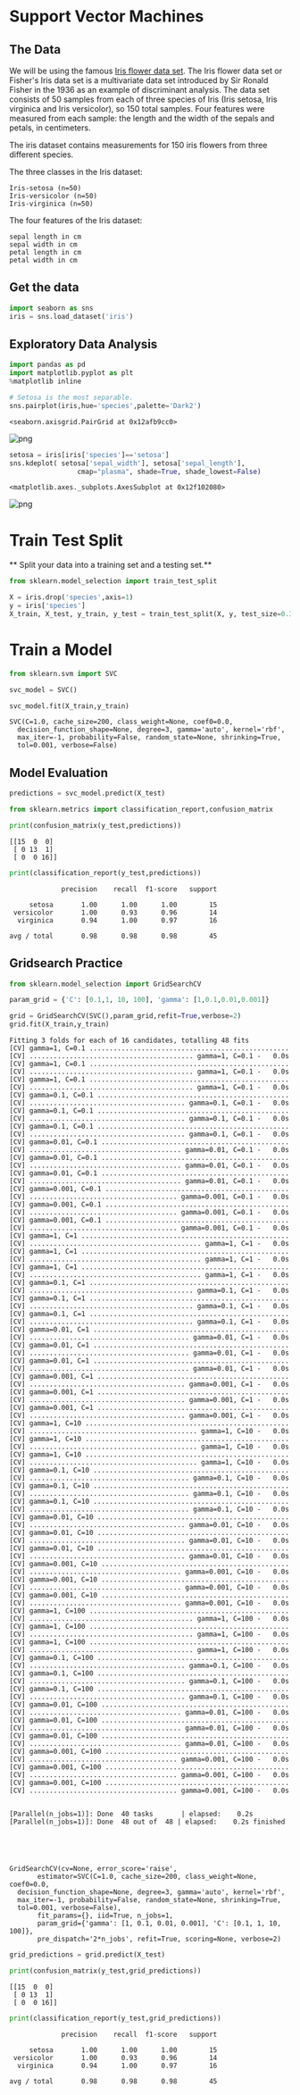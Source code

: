 
# Support Vector Machines

## The Data
We will be using the famous [Iris flower data set](http://en.wikipedia.org/wiki/Iris_flower_data_set). 
The Iris flower data set or Fisher's Iris data set is a multivariate data set introduced by Sir Ronald Fisher in the 1936 as an example of discriminant analysis. 
The data set consists of 50 samples from each of three species of Iris (Iris setosa, Iris virginica and Iris versicolor), so 150 total samples. Four features were measured from each sample: the length and the width of the sepals and petals, in centimeters.

The iris dataset contains measurements for 150 iris flowers from three different species.

The three classes in the Iris dataset:

    Iris-setosa (n=50)
    Iris-versicolor (n=50)
    Iris-virginica (n=50)

The four features of the Iris dataset:

    sepal length in cm
    sepal width in cm
    petal length in cm
    petal width in cm

## Get the data



```python
import seaborn as sns
iris = sns.load_dataset('iris')
```

## Exploratory Data Analysis


```python
import pandas as pd
import matplotlib.pyplot as plt
%matplotlib inline
```


```python
# Setosa is the most separable. 
sns.pairplot(iris,hue='species',palette='Dark2')
```




    <seaborn.axisgrid.PairGrid at 0x12afb9cc0>




![png](output_5_1.png)



```python
setosa = iris[iris['species']=='setosa']
sns.kdeplot( setosa['sepal_width'], setosa['sepal_length'],
                 cmap="plasma", shade=True, shade_lowest=False)
```




    <matplotlib.axes._subplots.AxesSubplot at 0x12f102080>




![png](output_6_1.png)


# Train Test Split

** Split your data into a training set and a testing set.**


```python
from sklearn.model_selection import train_test_split
```


```python
X = iris.drop('species',axis=1)
y = iris['species']
X_train, X_test, y_train, y_test = train_test_split(X, y, test_size=0.30)
```

# Train a Model


```python
from sklearn.svm import SVC
```


```python
svc_model = SVC()
```


```python
svc_model.fit(X_train,y_train)
```




    SVC(C=1.0, cache_size=200, class_weight=None, coef0=0.0,
      decision_function_shape=None, degree=3, gamma='auto', kernel='rbf',
      max_iter=-1, probability=False, random_state=None, shrinking=True,
      tol=0.001, verbose=False)



## Model Evaluation


```python
predictions = svc_model.predict(X_test)
```


```python
from sklearn.metrics import classification_report,confusion_matrix
```


```python
print(confusion_matrix(y_test,predictions))
```

    [[15  0  0]
     [ 0 13  1]
     [ 0  0 16]]
    


```python
print(classification_report(y_test,predictions))
```

                 precision    recall  f1-score   support
    
         setosa       1.00      1.00      1.00        15
     versicolor       1.00      0.93      0.96        14
      virginica       0.94      1.00      0.97        16
    
    avg / total       0.98      0.98      0.98        45
    
    

## Gridsearch Practice


```python
from sklearn.model_selection import GridSearchCV
```


```python
param_grid = {'C': [0.1,1, 10, 100], 'gamma': [1,0.1,0.01,0.001]} 
```


```python
grid = GridSearchCV(SVC(),param_grid,refit=True,verbose=2)
grid.fit(X_train,y_train)
```

    Fitting 3 folds for each of 16 candidates, totalling 48 fits
    [CV] gamma=1, C=0.1 ..................................................
    [CV] ......................................... gamma=1, C=0.1 -   0.0s
    [CV] gamma=1, C=0.1 ..................................................
    [CV] ......................................... gamma=1, C=0.1 -   0.0s
    [CV] gamma=1, C=0.1 ..................................................
    [CV] ......................................... gamma=1, C=0.1 -   0.0s
    [CV] gamma=0.1, C=0.1 ................................................
    [CV] ....................................... gamma=0.1, C=0.1 -   0.0s
    [CV] gamma=0.1, C=0.1 ................................................
    [CV] ....................................... gamma=0.1, C=0.1 -   0.0s
    [CV] gamma=0.1, C=0.1 ................................................
    [CV] ....................................... gamma=0.1, C=0.1 -   0.0s
    [CV] gamma=0.01, C=0.1 ...............................................
    [CV] ...................................... gamma=0.01, C=0.1 -   0.0s
    [CV] gamma=0.01, C=0.1 ...............................................
    [CV] ...................................... gamma=0.01, C=0.1 -   0.0s
    [CV] gamma=0.01, C=0.1 ...............................................
    [CV] ...................................... gamma=0.01, C=0.1 -   0.0s
    [CV] gamma=0.001, C=0.1 ..............................................
    [CV] ..................................... gamma=0.001, C=0.1 -   0.0s
    [CV] gamma=0.001, C=0.1 ..............................................
    [CV] ..................................... gamma=0.001, C=0.1 -   0.0s
    [CV] gamma=0.001, C=0.1 ..............................................
    [CV] ..................................... gamma=0.001, C=0.1 -   0.0s
    [CV] gamma=1, C=1 ....................................................
    [CV] ........................................... gamma=1, C=1 -   0.0s
    [CV] gamma=1, C=1 ....................................................
    [CV] ........................................... gamma=1, C=1 -   0.0s
    [CV] gamma=1, C=1 ....................................................
    [CV] ........................................... gamma=1, C=1 -   0.0s
    [CV] gamma=0.1, C=1 ..................................................
    [CV] ......................................... gamma=0.1, C=1 -   0.0s
    [CV] gamma=0.1, C=1 ..................................................
    [CV] ......................................... gamma=0.1, C=1 -   0.0s
    [CV] gamma=0.1, C=1 ..................................................
    [CV] ......................................... gamma=0.1, C=1 -   0.0s
    [CV] gamma=0.01, C=1 .................................................
    [CV] ........................................ gamma=0.01, C=1 -   0.0s
    [CV] gamma=0.01, C=1 .................................................
    [CV] ........................................ gamma=0.01, C=1 -   0.0s
    [CV] gamma=0.01, C=1 .................................................
    [CV] ........................................ gamma=0.01, C=1 -   0.0s
    [CV] gamma=0.001, C=1 ................................................
    [CV] ....................................... gamma=0.001, C=1 -   0.0s
    [CV] gamma=0.001, C=1 ................................................
    [CV] ....................................... gamma=0.001, C=1 -   0.0s
    [CV] gamma=0.001, C=1 ................................................
    [CV] ....................................... gamma=0.001, C=1 -   0.0s
    [CV] gamma=1, C=10 ...................................................
    [CV] .......................................... gamma=1, C=10 -   0.0s
    [CV] gamma=1, C=10 ...................................................
    [CV] .......................................... gamma=1, C=10 -   0.0s
    [CV] gamma=1, C=10 ...................................................
    [CV] .......................................... gamma=1, C=10 -   0.0s
    [CV] gamma=0.1, C=10 .................................................
    [CV] ........................................ gamma=0.1, C=10 -   0.0s
    [CV] gamma=0.1, C=10 .................................................
    [CV] ........................................ gamma=0.1, C=10 -   0.0s
    [CV] gamma=0.1, C=10 .................................................
    [CV] ........................................ gamma=0.1, C=10 -   0.0s
    [CV] gamma=0.01, C=10 ................................................
    [CV] ....................................... gamma=0.01, C=10 -   0.0s
    [CV] gamma=0.01, C=10 ................................................
    [CV] ....................................... gamma=0.01, C=10 -   0.0s
    [CV] gamma=0.01, C=10 ................................................
    [CV] ....................................... gamma=0.01, C=10 -   0.0s
    [CV] gamma=0.001, C=10 ...............................................
    [CV] ...................................... gamma=0.001, C=10 -   0.0s
    [CV] gamma=0.001, C=10 ...............................................
    [CV] ...................................... gamma=0.001, C=10 -   0.0s
    [CV] gamma=0.001, C=10 ...............................................
    [CV] ...................................... gamma=0.001, C=10 -   0.0s
    [CV] gamma=1, C=100 ..................................................
    [CV] ......................................... gamma=1, C=100 -   0.0s
    [CV] gamma=1, C=100 ..................................................
    [CV] ......................................... gamma=1, C=100 -   0.0s
    [CV] gamma=1, C=100 ..................................................
    [CV] ......................................... gamma=1, C=100 -   0.0s
    [CV] gamma=0.1, C=100 ................................................
    [CV] ....................................... gamma=0.1, C=100 -   0.0s
    [CV] gamma=0.1, C=100 ................................................
    [CV] ....................................... gamma=0.1, C=100 -   0.0s
    [CV] gamma=0.1, C=100 ................................................
    [CV] ....................................... gamma=0.1, C=100 -   0.0s
    [CV] gamma=0.01, C=100 ...............................................
    [CV] ...................................... gamma=0.01, C=100 -   0.0s
    [CV] gamma=0.01, C=100 ...............................................
    [CV] ...................................... gamma=0.01, C=100 -   0.0s
    [CV] gamma=0.01, C=100 ...............................................
    [CV] ...................................... gamma=0.01, C=100 -   0.0s
    [CV] gamma=0.001, C=100 ..............................................
    [CV] ..................................... gamma=0.001, C=100 -   0.0s
    [CV] gamma=0.001, C=100 ..............................................
    [CV] ..................................... gamma=0.001, C=100 -   0.0s
    [CV] gamma=0.001, C=100 ..............................................
    [CV] ..................................... gamma=0.001, C=100 -   0.0s
    

    [Parallel(n_jobs=1)]: Done  40 tasks       | elapsed:    0.2s
    [Parallel(n_jobs=1)]: Done  48 out of  48 | elapsed:    0.2s finished
    




    GridSearchCV(cv=None, error_score='raise',
           estimator=SVC(C=1.0, cache_size=200, class_weight=None, coef0=0.0,
      decision_function_shape=None, degree=3, gamma='auto', kernel='rbf',
      max_iter=-1, probability=False, random_state=None, shrinking=True,
      tol=0.001, verbose=False),
           fit_params={}, iid=True, n_jobs=1,
           param_grid={'gamma': [1, 0.1, 0.01, 0.001], 'C': [0.1, 1, 10, 100]},
           pre_dispatch='2*n_jobs', refit=True, scoring=None, verbose=2)




```python
grid_predictions = grid.predict(X_test)
```


```python
print(confusion_matrix(y_test,grid_predictions))
```

    [[15  0  0]
     [ 0 13  1]
     [ 0  0 16]]
    


```python
print(classification_report(y_test,grid_predictions))
```

                 precision    recall  f1-score   support
    
         setosa       1.00      1.00      1.00        15
     versicolor       1.00      0.93      0.96        14
      virginica       0.94      1.00      0.97        16
    
    avg / total       0.98      0.98      0.98        45
    
    
